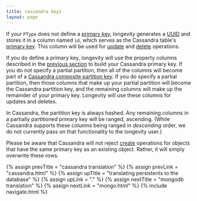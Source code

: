 ```yaml
---
title: cassandra keys
layout: page
---
```


If your `PType` does not define a [primary
key](../ptype/primary-keys.html), longevity generates a
[UUID](https://en.wikipedia.org/wiki/Universally_unique_identifier)
and stores it in a column named `id`, which serves as the Cassandra
table's [primary
key](https://docs.datastax.com/en/cql/3.3/cql/cql_using/useSimplePrimaryKeyConcept.html). This
column will be used for [update](../repo/update.html) and
[delete](../repo/delete.html) operations.

If you do define a primary key, longevity will use the property
columns described in the [previous section](cassandra.html) to build
your Cassandra primary key. If you do not specify a partial partition,
then all of the columns will become part of a [Cassandra composite
partition
key](https://docs.datastax.com/en/cql/3.3/cql/cql_using/useCompositePartitionKeyConcept.html).
If you do specify a partial partition, then those columns that make up
your partial partition will become the Cassandra partition key, and
the remaining columns will make up the remainder of your primary key.
Longevity will use these columns for updates and deletes.

In Cassandra, the partition key is always hashed. Any remaining
columns in a partially partitioned primary key will be ranged,
ascending. (While Cassandra supports these columns being
ranged in *descending* order, we do not currently pass on that
functionality to the longevity user.)

Please be aware that Cassandra will not reject
[create](../repo/create.html) operations for objects that have the
same primary key as an existing object. Rather, it will simply
overwrite these rows.

{% assign prevTitle = "cassandra translation" %}
{% assign prevLink  = "cassandra.html" %}
{% assign upTitle   = "translating persistents to the database" %}
{% assign upLink    = "." %}
{% assign nextTitle = "mongodb translation" %}
{% assign nextLink  = "mongo.html" %}
{% include navigate.html %}
